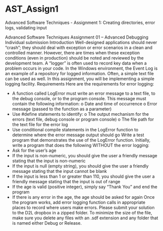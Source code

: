 # AST_Assign1
Advanced Software Techniques - Assignment 1: Creating directories, error logs, validating input

Advanced Software Techniques
Assignment 01 – Advanced Debugging
Individual submission
Introduction
Well-designed applications should never “crash”; they should deal with exception or error scenarios in a
clean and controlled manner. However, there are times when these exception conditions (even in
production) should be noted and reviewed by the development team. A “logger” is often used to record
key data when a problem occurs in your code. In the Windows environment, the Event Log is an
example of a repository for logged information. Often, a simple text file can be used as well.
In this assignment, you will be implementing a simple logging facility.
Requirements
Here are the requirements for error logging:
- A function called LogError must write an error message to a text file, to the debug console, or to
the program console. This message must contain the following information:
o Date and time of occurrence
o Error message (passed to the function as a parameter)
- Use #define statements to identify:
o The output mechanism for the errors (text file, debug console or program console)
o The file path for the text file for the error log
- Use conditional compile statements in the LogError function to determine where the error
message output should go
Write a test program that demonstrates the use of the LogError function. Initially, write a program that
does the following WITHOUT the error logging:
- Ask for the user’s age
- If the input is non-numeric, you should give the user a friendly message stating that the input is
non-numeric
- If the input is null (empty string), you should give the user a friendly message stating that the
input cannot be blank
- If the input is less than 1 or greater than 110, you should give the user a friendly message stating
that the input is out of range
- If the age is valid (positive integer), simply say “Thank You” and end the program
- If there is any error in the age, the age should be asked for again
Once the program works, add error logging function calls in appropriate places to record where users
make errors.
Please submit your solution to the D2L dropbox in a zipped folder. To minimize the size of the file, make
sure you delete any files with an .sdf extension and any folder that is named either Debug or Release.
